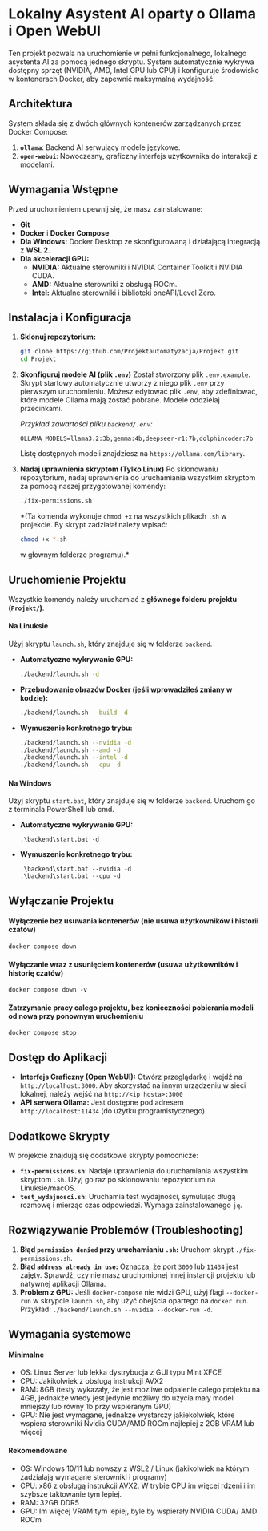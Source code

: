 # Lokalny Asystent AI oparty o Ollama i Open WebUI

Ten projekt pozwala na uruchomienie w pełni funkcjonalnego, lokalnego asystenta AI za pomocą jednego skryptu. System automatycznie wykrywa dostępny sprzęt (NVIDIA, AMD, Intel GPU lub CPU) i konfiguruje środowisko w kontenerach Docker, aby zapewnić maksymalną wydajność.

## Architektura
System składa się z dwóch głównych kontenerów zarządzanych przez Docker Compose:
1.  **`ollama`**: Backend AI serwujący modele językowe.
2.  **`open-webui`**: Nowoczesny, graficzny interfejs użytkownika do interakcji z modelami.

## Wymagania Wstępne
Przed uruchomieniem upewnij się, że masz zainstalowane:
- **Git**
- **Docker** i **Docker Compose**
- **Dla Windows:** Docker Desktop ze skonfigurowaną i działającą integracją z **WSL 2**.
- **Dla akceleracji GPU:**
    - **NVIDIA:** Aktualne sterowniki i NVIDIA Container Toolkit i NVIDIA CUDA.
    - **AMD:** Aktualne sterowniki z obsługą ROCm.
    - **Intel:** Aktualne sterowniki i biblioteki oneAPI/Level Zero.

## Instalacja i Konfiguracja
1.  **Sklonuj repozytorium:**
    ```bash
    git clone https://github.com/Projektautomatyzacja/Projekt.git
    cd Projekt
    ```

2.  **Skonfiguruj modele AI (plik `.env`)**
    Został stworzony plik `.env.example`. Skrypt startowy automatycznie utworzy z niego plik `.env` przy pierwszym uruchomieniu. Możesz edytować plik `.env`, aby zdefiniować, które modele Ollama mają zostać pobrane. Modele oddzielaj przecinkami.
    
    *Przykład zawartości pliku `backend/.env`:*
    ```
    OLLAMA_MODELS=llama3.2:3b,gemma:4b,deepseer-r1:7b,dolphincoder:7b
    ```
    Listę dostępnych modeli znajdziesz na `https://ollama.com/library`.

3.  **Nadaj uprawnienia skryptom (Tylko Linux)**
    Po sklonowaniu repozytorium, nadaj uprawnienia do uruchamiania wszystkim skryptom za pomocą naszej przygotowanej komendy:
    ```bash
    ./fix-permissions.sh
    ```
    *(Ta komenda wykonuje `chmod +x` na wszystkich plikach `.sh` w projekcie. By skrypt zadziałał należy wpisać:
    ```bash
    chmod +x *.sh
    ```
    w głownym folderze programu).*

## Uruchomienie Projektu

Wszystkie komendy należy uruchamiać z **głównego folderu projektu (`Projekt/`)**.

#### Na Linuksie
Użyj skryptu `launch.sh`, który znajduje się w folderze `backend`.

* **Automatyczne wykrywanie GPU:**
    ```bash
    ./backend/launch.sh -d
    ```
* **Przebudowanie obrazów Docker (jeśli wprowadziłeś zmiany w kodzie):**
    ```bash
    ./backend/launch.sh --build -d
    ```
* **Wymuszenie konkretnego trybu:**
    ```bash
    ./backend/launch.sh --nvidia -d
    ./backend/launch.sh --amd -d
    ./backend/launch.sh --intel -d
    ./backend/launch.sh --cpu -d
    ```

#### Na Windows
Użyj skryptu `start.bat`, który znajduje się w folderze `backend`. Uruchom go z terminala PowerShell lub cmd.

* **Automatyczne wykrywanie GPU:**
    ```dos
    .\backend\start.bat -d
    ```
* **Wymuszenie konkretnego trybu:**
    ```dos
    .\backend\start.bat --nvidia -d
    .\backend\start.bat --cpu -d
    ```
    
## Wyłączanie Projektu

#### Wyłączenie bez usuwania kontenerów (nie usuwa użytkowników i historii czatów)
    
    docker compose down
    
    
#### Wyłączanie wraz z usunięciem kontenerów (usuwa użytkowników i historię czatów)
    
    docker compose down -v

#### Zatrzymanie pracy calego projektu, bez konieczności pobierania modeli od nowa przy ponownym uruchomieniu

    docker compose stop
    
    

## Dostęp do Aplikacji

* **Interfejs Graficzny (Open WebUI):** Otwórz przeglądarkę i wejdź na `http://localhost:3000`. Aby skorzystać na innym urządzeniu w sieci lokalnej, należy wejść na `http://<ip hosta>:3000`
* **API serwera Ollama:** Jest dostępne pod adresem `http://localhost:11434` (do użytku programistycznego).

## Dodatkowe Skrypty

W projekcie znajdują się dodatkowe skrypty pomocnicze:

* **`fix-permissions.sh`**: Nadaje uprawnienia do uruchamiania wszystkim skryptom `.sh`. Użyj go raz po sklonowaniu repozytorium na Linuksie/macOS.
* **`test_wydajnosci.sh`**: Uruchamia test wydajności, symulując długą rozmowę i mierząc czas odpowiedzi. Wymaga zainstalowanego `jq`.

## Rozwiązywanie Problemów (Troubleshooting)

1.  **Błąd `permission denied` przy uruchamianiu `.sh`:** Uruchom skrypt `./fix-permissions.sh`.
2.  **Błąd `address already in use`:** Oznacza, że port `3000` lub `11434` jest zajęty. Sprawdź, czy nie masz uruchomionej innej instancji projektu lub natywnej aplikacji Ollama.
3.  **Problem z GPU:** Jeśli `docker-compose` nie widzi GPU, użyj flagi `--docker-run` w skrypcie `launch.sh`, aby użyć obejścia opartego na `docker run`. Przykład: `./backend/launch.sh --nvidia --docker-run -d`.

## Wymagania systemowe

#### Minimalne
- OS: Linux Server lub lekka dystrybucja z GUI typu Mint XFCE
- CPU: Jakikolwiek z obsługą instrukcji AVX2
- RAM: 8GB (testy wykazały, że jest mozliwe odpalenie calego projektu na 4GB, jednakże wtedy jest jedynie możliwy do użycia mały model mniejszy lub równy 1b przy wspieranym GPU)
- GPU: Nie jest wymagane, jednakże wystarczy jakiekolwiek, które wspiera sterowniki Nvidia CUDA/AMD ROCm najlepiej z 2GB VRAM lub więcej

#### Rekomendowane
- OS: Windows 10/11 lub nowszy z WSL2 / Linux (jakikolwiek na którym zadziałają wymagane sterowniki i programy)
- CPU: x86 z obsługą instrukcji AVX2. W trybie CPU im więcej rdzeni i im szybsze taktowanie tym lepiej.
- RAM: 32GB DDR5
- GPU: Im więcej VRAM tym lepiej, byle by wspierały NVIDIA CUDA/ AMD ROCm